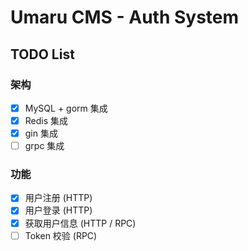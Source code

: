 # Umaru CMS - Auth System

## TODO List

### 架构

* [x] MySQL + gorm 集成
* [x] Redis 集成
* [x] gin 集成
* [ ] grpc 集成

### 功能

* [x] 用户注册 (HTTP)
* [x] 用户登录 (HTTP)
* [x] 获取用户信息 (HTTP / RPC)
* [ ] Token 校验 (RPC)